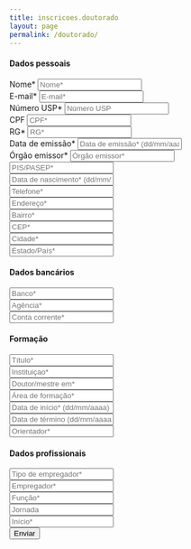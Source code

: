 ```yaml
---
title: inscricoes.doutorado
layout: page
permalink: /doutorado/
---
```


<div class="form">
    <h4>Dados pessoais</h4>
    <form method="POST" action="" id="doutorado">
        <div class="form-field">
            <label class="form-label">Nome*</label>
            <input name="Nome" type="text" placeholder="Nome*" required>
        </div>
        <div class="row form-field">
            <div class="col-sm-6">
                <label class="form-label">E-mail*</label>
                <input name="Email" type="email" placeholder="E-mail*" required>
            </div>
            <div class="col-sm-6">
                <label class="form-label">Número USP*</label>
                <input name="NUSP" type="text" placeholder="Número USP">
            </div>
        </div>
        <div class="row form-field">
            <div class="col-sm-3">
                <label class="form-label">CPF</label>
                <input name="CPF" type="text" placeholder="CPF*" required>
            </div>
            <div class="col-sm-3">
                <label class="form-label">RG*</label>
                <input name="RG" type="text" placeholder="RG*" required>
            </div>
            <div class="col-sm-3">
                <label class="form-label">Data de emissão*</label>
                <input name="Emissao" type="text" placeholder="Data de emissão* (dd/mm/aaaa)" required>
            </div>
            <div class="col-sm-3">
                <label class="form-label">Órgão emissor*</label>
                <input name="Orgao" type="text" placeholder="Órgão emissor*" required>
            </div>
        </div>
        <div class="row form-field">
            <div class="col-sm-4">
                <input name="PISPASEP" type="text" placeholder="PIS/PASEP*" required>
            </div>
            <div class="col-sm-4">
                <input name="Nascimento" type="text" placeholder="Data de nascimento* (dd/mm/aaaa)" required>
            </div>
            <div class="col-sm-4">
                <input name="Telefone" type="text" placeholder="Telefone*" required>
            </div>
        </div>
        <div class="row form-field">
            <div class="col-sm-6">
                <input name="Endereco" type="text" placeholder="Endereço*" required>
            </div>
            <div class="col-sm-6">
                <input name="Bairro" type="text" placeholder="Bairro*" required>
            </div>
        </div>
        <div class="row form-field">
            <div class="col-sm-4">
                <input name="CEP" type="text" placeholder="CEP*" required>
            </div>
            <div class="col-sm-4">
                <input name="Cidade" type="text" placeholder="Cidade*" required>
            </div>
            <div class="col-sm-4">
                <input name="Estado" type="text" placeholder="Estado/País*" required>
            </div>
        </div>
        <h4>Dados bancários</h4>
        <div class="row form-field">
            <div class="col-sm-4">
                <input name="Banco" type="text" placeholder="Banco*" required>
            </div>
            <div class="col-sm-4">
                <input name="Agência" type="text" placeholder="Agência*" required>
            </div>
            <div class="col-sm-4">
                <input name="Conta" type="text" placeholder="Conta corrente*" required>
            </div>
        </div>
        <h4>Formação</h4>
         <div class="form-field">
            <input name="Titulo" type="text" placeholder="Título*" required>
        </div>
         <div class="form-field">
            <input name="Instituicao" type="text" placeholder="Instituiçao*" required>
        </div>
         <div class="form-field">
            <input name="Programa" type="text" placeholder="Doutor/mestre em*" required>
        </div>
        <div class="row form-field">
            <div class="col-sm-4">
                <input name="Area" type="text" placeholder="Área de formação*" required>
            </div>
            <div class="col-sm-4">
                <input name="Inicio" type="text" placeholder="Data de início* (dd/mm/aaaa)" required>
            </div>
            <div class="col-sm-4">
                <input name="Termino" type="text" placeholder="Data de término (dd/mm/aaaa)*" required>
            </div>
        </div>
         <div class="form-field">
            <input name="Orientador" type="text" placeholder="Orientador*" required>
        </div>
        <h4>Dados profissionais</h4>
         <div class="form-field">
            <input name="TipoEmpregador" type="text" placeholder="Tipo de empregador*" required>
        </div>
         <div class="form-field">
            <input name="Empregador" type="text" placeholder="Empregador*" required>
        </div>
        <div class="row form-field">
            <div class="col-sm-4">
                <input name="Funcao" type="text" placeholder="Função*" required>
            </div>
            <div class="col-sm-4">
                <input name="Jornada" type="text" placeholder="Jornada" required>
            </div>
            <div class="col-sm-4">
                <input name="Inicio" type="text" placeholder="Início*" required>
            </div>
        </div>
        <button type="submit" class="btn btn-default" onclick="Processa_Dados()">Enviar</button>
    </form>
</div>

<script type="text/javascript">
    function Processa_Dados() {   
        var inscricao = document.getElementById("doutorado")
        var campoUm = inscricao.Orientador
        alert(campoUm.value)
    }
</script>
